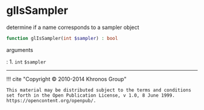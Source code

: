# glIsSampler
determine if a name corresponds to a sampler object

```php
function glIsSampler(int $sampler) : bool
```

arguments

:    1. `int` `$sampler` 

---
     

!!! cite "Copyright © 2010-2014 Khronos Group"

    This material may be distributed subject to the terms and conditions set forth in the Open Publication License, v 1.0, 8 June 1999. https://opencontent.org/openpub/.
